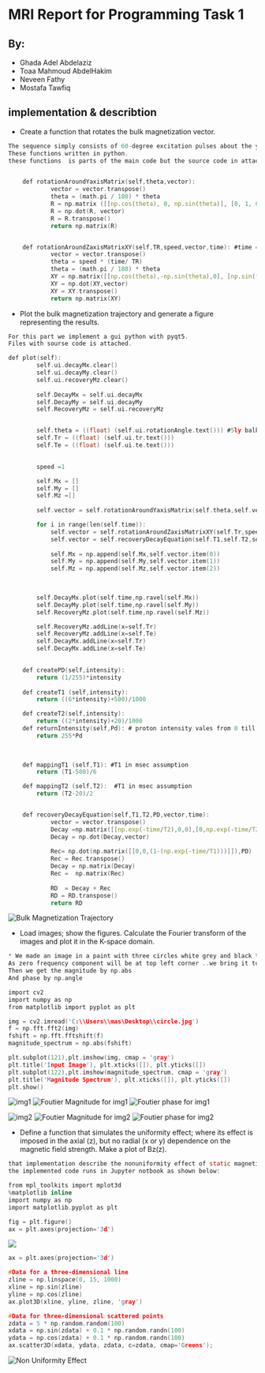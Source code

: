 # MRI Report for Programming Task 1
## By:
* Ghada Adel Abdelaziz
* Toaa Mahmoud AbdelHakim
* Neveen Fathy
* Mostafa Tawfiq

## implementation & describtion
* Create a function that rotates the bulk magnetization vector.
```c
The sequence simply consists of 60-degree excitation pulses about the y-axis, spaced TR apart.
These functions written in python.
these functions  is parts of the main code but the source code in attached.
```
```c

    def rotationAroundYaxisMatrix(self,theta,vector):
            vector = vector.transpose()
            theta = (math.pi / 180) * theta
            R = np.matrix ([[np.cos(theta), 0, np.sin(theta)], [0, 1, 0], [-np.sin(theta), 0, np.cos(theta)]] )
            R = np.dot(R, vector)
            R = R.transpose()
            return np.matrix(R)


    def rotationAroundZaxisMatrixXY(self,TR,speed,vector,time): #time = self.time
            vector = vector.transpose()
            theta = speed * (time/ TR)
            theta = (math.pi / 180) * theta
            XY = np.matrix([[np.cos(theta),-np.sin(theta),0], [np.sin(theta), np.cos(theta),0],[0, 0, 1]])
            XY = np.dot(XY,vector)
            XY = XY.transpose()
            return np.matrix(XY) 
```
* Plot the bulk magnetization trajectory and generate a figure
representing the results.
```c
For this part we implement a gui python with pyqt5.
Files with sourse code is attached.
```
```c
def plot(self):
        self.ui.decayMx.clear()
        self.ui.decayMy.clear()
        self.ui.recoveryMz.clear()
        
        self.DecayMx = self.ui.decayMx
        self.DecayMy = self.ui.decayMy
        self.RecoveryMz = self.ui.recoveryMz


        self.theta = ((float) (self.ui.rotationAngle.text())) #5ly balk not global 
        self.Tr = ((float) (self.ui.tr.text()))
        self.Te = ((float) (self.ui.te.text()))
        

        speed =1 

        self.Mx = []
        self.My = []
        self.Mz =[]
        
        self.vector = self.rotationAroundYaxisMatrix(self.theta,self.vector)

        for i in range(len(self.time)):
            self.vector = self.rotationAroundZaxisMatrixXY(self.Tr,speed,self.vector,self.time[i])
            self.vector = self.recoveryDecayEquation(self.T1,self.T2,self.PD, self.vector,self.time[i])
            
            self.Mx = np.append(self.Mx,self.vector.item(0))
            self.My = np.append(self.My,self.vector.item(1))
            self.Mz = np.append(self.Mz,self.vector.item(2))
        
    

        self.DecayMx.plot(self.time,np.ravel(self.Mx))
        self.DecayMy.plot(self.time,np.ravel(self.My))
        self.RecoveryMz.plot(self.time,np.ravel(self.Mz))

        self.RecoveryMz.addLine(x=self.Tr)
        self.RecoveryMz.addLine(x=self.Te)
        self.DecayMx.addLine(x=self.Tr)
        self.DecayMx.addLine(x=self.Te)

        
    def createPD(self,intensity):
        return (1/255)*intensity 
        
    def createT1 (self,intensity):
        return ((6*intensity)+500)/1000

    def createT2(self,intensity):
        return ((2*intensity)+20)/1000
    def returnIntensity(self,Pd): # proton intensity vales from 0 till 1 
        return 255*Pd
    

    
    def mappingT1 (self,T1): #T1 in msec assumption
        return (T1-500)/6

    def mappingT2 (self,T2):  #T1 in msec assumption
        return (T2-20)/2


    def recoveryDecayEquation(self,T1,T2,PD,vector,time):
            vector = vector.transpose()
            Decay =np.matrix([[np.exp(-time/T2),0,0],[0,np.exp(-time/T2),0],[0,0,np.exp(-time/T1)]])
            Decay = np.dot(Decay,vector)
        
            Rec= np.dot(np.matrix([[0,0,(1-(np.exp(-time/T1)))]]),PD)
            Rec = Rec.transpose()
            Decay = np.matrix(Decay)
            Rec =  np.matrix(Rec)    
        
            RD  = Decay + Rec
            RD = RD.transpose()
            return RD

```
![Bulk Magnetization Trajectory](recoveryDecay.png)

* Load images; show the figures. Calculate the Fourier transform of
the images and plot it in the K-space domain.
```c
* We made an image in a paint with three circles white grey and black to make the picture with different intensity then we get fourier transform using numby..Numby has FFT package to do this... np.fft.fft2() provides us the frequency transform which eill be a complex array
As zero frequency component will be at top left corner ..we bring it to center  by shift the result by N/2 in both directions.... this is simply done by the function np.fft.fftshift()
Then we get the magnitude by np.abs
And phase by np.angle
```
```c
import cv2
import numpy as np
from matplotlib import pyplot as plt

img = cv2.imread('C:\\Users\\mas\Desktop\\circle.jpg')
f = np.fft.fft2(img)
fshift = np.fft.fftshift(f)
magnitude_spectrum = np.abs(fshift)

plt.subplot(121),plt.imshow(img, cmap = 'gray')
plt.title('Input Image'), plt.xticks([]), plt.yticks([])
plt.subplot(122),plt.imshow(magnitude_spectrum, cmap = 'gray')
plt.title('Magnitude Spectrum'), plt.xticks([]), plt.yticks([])
plt.show()
```
![img1](circle.jpg)
![Foutier Magnitude for img1](phantomFtMagnitude.jpeg)
![Foutier phase for img1](phantomFtPhase.jpeg)

![img2](index.jpeg)
![Foutier Magnitude for img2](indexFtMagnitude.jpeg)
![Foutier phase for img2](indexFtPhase.jpeg)

* Define a function that simulates the uniformity effect; where its
effect is imposed in the axial (z), but no radial (x or y) dependence
on the magnetic field strength. Make a plot of Bz(z).
```c
that implementation describe the nonuniformity effect of static magnetic fields along a part of human body inside the MRI machine
the implemented code runs in Jupyter notbook as shown below:
```
```c
from mpl_toolkits import mplot3d
%matplotlib inline
import numpy as np
import matplotlib.pyplot as plt
```
```c
fig = plt.figure()
ax = plt.axes(projection='3d')
```
![](plot.3D.png)

```c
ax = plt.axes(projection='3d')

#Data for a three-dimensional line
zline = np.linspace(0, 15, 1000)
xline = np.sin(zline)
yline = np.cos(zline)
ax.plot3D(xline, yline, zline, 'gray')

#Data for three-dimensional scattered points
zdata = 5 * np.random.random(100)
xdata = np.sin(zdata) + 0.1 * np.random.randn(100)
ydata = np.cos(zdata) + 0.1 * np.random.randn(100)
ax.scatter3D(xdata, ydata, zdata, c=zdata, cmap='Greens');
```
![Non Uniformity Effect](nonUniformity_effect.png)

```c